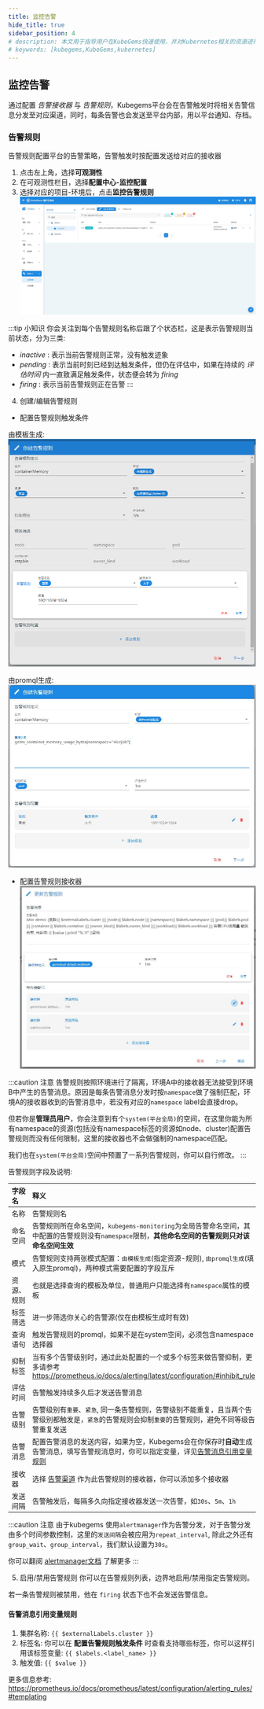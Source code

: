 ```yaml
---
title: 监控告警
hide_title: true
sidebar_position: 4
# description: 本文用于指导用户在KubeGems快速使用，并对Kubernetes相关的资源进行操作
# keywords: [kubegems,KubeGems,kubernetes]
---
```


## 监控告警

通过配置 _告警接收器_ 与 _告警规则_，Kubegems平台会在告警触发时将相关告警信息分发至对应渠道，同时，每条告警也会发送至平台内部，用以平台通知、存档。

### 告警规则

告警规则配置平台的告警策略，告警触发时按配置发送给对应的接收器

1. 点击左上角，选择**可观测性**
2. 在可观测性栏目，选择**配置中心-监控配置**
3. 选择对应的项目-环境后，点击**监控告警规则**
![](assets/alert.jpg)

:::tip 小知识
你会关注到每个告警规则名称后跟了个状态栏，这是表示告警规则当前状态，分为三类:
- _inactive_ : 表示当前告警规则正常，没有触发迹象
- _pending_ : 表示当前时刻已经到达触发条件，但仍在评估中，如果在持续的 _评估时间_ 内一直致满足触发条件，状态便会转为 _firing_
- _firing_ : 表示当前告警规则正在告警
:::

4. 创建/编辑告警规则

- 配置告警规则触发条件

由模板生成:
![](assets/alert-template.jpg)

由promql生成:
![](assets/alert-promql.jpg)

- 配置告警规则接收器
![](assets/alert-receiver.jpg)

:::caution 注意
告警规则按照环境进行了隔离，环境A中的接收器无法接受到环境B中产生的告警消息。原因是每条告警消息分发时按`namespace`做了强制匹配，环境A的接收器收到的告警消息中，若没有对应的`namespace` label会直接drop。

但若你是**管理员用户**，你会注意到有个`system(平台全局)`的空间，在这里你能为所有namespace的资源(包括没有namespace标签的资源如node、cluster)配置告警规则而没有任何限制，这里的接收器也不会做强制的namespace匹配。

我们也在`system(平台全局)`空间中预置了一系列告警规则，你可以自行修改。
:::

告警规则字段及说明:

| 字段名     | 释义                                                                                                                                                            |
| :--------- | :-------------------------------------------------------------------------------------------------------------------------------------------------------------- |
| 名称       | 告警规则名                                                                                                                                                      |
| 命名空间   | 告警规则所在命名空间，`kubegems-monitoring`为全局告警命名空间，其中配置的告警规则没有`namespace`限制，**其他命名空间的告警规则只对该命名空间生效**              |
| 模式       | 告警规则支持两张模式配置：`由模板生成`(指定资源-规则), `由promql生成`(填入原生promql)，两种模式需要配置的字段互斥                                               |
| 资源、规则 | 也就是选择查询的模板及单位，普通用户只能选择有`namespace`属性的模板                                                                                             |
| 标签筛选   | 进一步筛选你关心的告警源(仅在由模板生成时有效)                                                                                                                  |
| 查询语句   | 触发告警规则的promql，如果不是在system空间，必须包含namespace选择器                                                                                             |
| 抑制标签   | 当有多个告警级别时，通过此处配置的一个或多个标签来做告警抑制，更多请参考 https://prometheus.io/docs/alerting/latest/configuration/#inhibit_rule                 |
| 评估时间   | 告警触发持续多久后才发送告警消息                                                                                                                                |
| 告警级别   | 告警级别有`重要`、`紧急`,  同一条告警规则，告警级别不能重复，且当两个告警级别都触发是，`紧急`的告警规则会抑制`重要`的告警规则，避免不同等级告警重复发送         |
| 告警消息   | 配置告警消息的发送内容，如果为空，Kubegems会在你保存时**自动**生成告警消息，填写告警规消息时，你可以指定变量，详见[告警消息引用变量规则](#告警消息引用变量规则) |
| 接收器     | 选择 [告警渠道](/docs/tasks/observability/alert/channel) 作为此告警规则的接收器，你可以添加多个接收器                                                           |
| 发送间隔   | 告警触发后，每隔多久向指定接收器发送一次告警，如`30s`、`5m`、`1h`                                                                                               |

:::caution 注意
由于kubegems 使用`alertmanager`作为告警分发，对于告警分发由多个时间参数控制，这里的`发送间隔`会被应用为`repeat_interval`, 除此之外还有`group_wait`、`group_interval`，我们默认设置为`30s`。

你可以翻阅 [alertmanager文档](https://prometheus.io/docs/alerting/latest/configuration/#route) 了解更多
:::

5. 启用/禁用告警规则
你可以在告警规则列表，边界地启用/禁用指定告警规则。

若一条告警规则被禁用，他在 `firing` 状态下也不会发送告警信息。

#### 告警消息引用变量规则

1. 集群名称: `{{ $externalLabels.cluster }}`
2. 标签名: 你可以在 **配置告警规则触发条件** 时查看支持哪些标签，你可以这样引用该标签变量: `{{ $labels.<label_name> }}`
3. 触发值: `{{ $value }}`

更多信息参考: <https://prometheus.io/docs/prometheus/latest/configuration/alerting_rules/#templating>